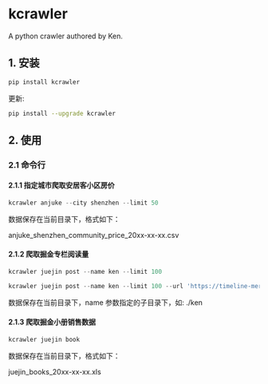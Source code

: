 # kcrawler

A python crawler authored by Ken.

## 1. 安装

``` sh
pip install kcrawler
```

更新:

``` sh
pip install --upgrade kcrawler
```

## 2. 使用

### 2.1 命令行

#### 2.1.1 指定城市爬取安居客小区房价

```python
kcrawler anjuke --city shenzhen --limit 50
```
数据保存在当前目录下，格式如下：

anjuke_shenzhen_community_price_20xx-xx-xx.csv

#### 2.1.2 爬取掘金专栏阅读量

```python
kcrawler juejin post --name ken --limit 100

kcrawler juejin post --name ken --limit 100 --url 'https://timeline-merger-ms.juejin.im/v1/get_entry_by_self?src=web&uid=5bd2b8b25188252a784d19d7&device_id=1567748420039&token=eyJhY2Nlc3NfdG9rZW4iOiJTTHVPcVRGQ1BseWdTZHF4IiwicmVmcmVzaF90b2tlbiI6ImJHZkJDVDlWQkZiQUNMdTYiLCJ0b2tlbl90eXBlIjoibWFjIiwiZXhwaXJlX2luIjoyNTkyMDAwfQ%3D%3D&targetUid=5bd2b8b25188252a784d19d7&type=post&limit=20&order=createdAt'

```

数据保存在当前目录下，name 参数指定的子目录下，如: ./ken

#### 2.1.3 爬取掘金小册销售数据

``` python
kcrawler juejin book
```

数据保存在当前目录下，格式如下：

juejin_books_20xx-xx-xx.xls
